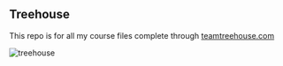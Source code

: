 ## Treehouse

This repo is for all my course files complete through [teamtreehouse.com](https://teamtreehouse.com)

![treehouse](https://user-images.githubusercontent.com/53001841/144043248-721fa984-374d-4284-b93c-9c35b1af57a6.jpeg)

